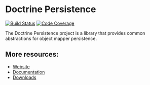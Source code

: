 # Doctrine Persistence

[![Build Status](https://travis-ci.org/doctrine/persistence.svg)](https://travis-ci.org/doctrine/persistence)
[![Code Coverage](https://codecov.io/gh/doctrine/persistence/branch/2.0.x/graph/badge.svg)](https://codecov.io/gh/doctrine/persistence/branch/2.0.x)

The Doctrine Persistence project is a library that provides common abstractions for object mapper persistence.

## More resources:

* [Website](https://www.doctrine-project.org/)
* [Documentation](https://www.doctrine-project.org/projects/doctrine-persistence/en/latest/index.html)
* [Downloads](https://github.com/doctrine/persistence/releases)
